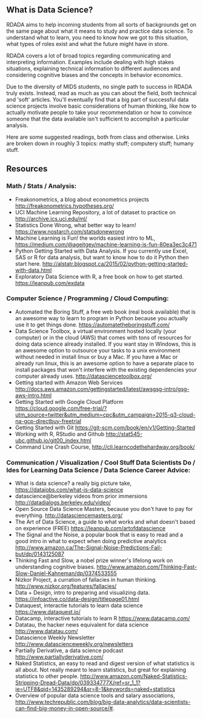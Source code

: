 ## What is Data Science?

RDADA aims to help incoming students from all sorts of backgrounds get on the same page about what it means to study and practice data science. To understand what to learn, you need to know how we got to this situation, what types of roles exist and what the future might have in store. 

RDADA covers a lot of broad topics regarding communicating and interpreting information. Examples include dealing with high stakes situations, explaining technical information to different audiences and considering cognitive biases and the concepts in behavior economics.

Due to the diversity of MIDS students, no single path to success in RDADA truly exists. Instead, read as much as you can about the field, both technical and 'soft' articles. You'll eventually find that a big part of successful data science projects involve basic considerations of human thinking, like how to actually motivate people to take your recommendation or how to convince someone that the data available isn't sufficient to accomplish a particular analysis. 

Here are some suggested readings, both from class and otherwise. Links are broken down in roughly 3 topics: mathy stuff; computery stuff; humany stuff.

## Resources

### Math / Stats / Analysis:
- Freakonometrics, a blog about econometrics projects http://freakonometrics.hypotheses.org/
- UCI Machine Learning Repository, a lot of dataset to practice on http://archive.ics.uci.edu/ml/
- Statistics Done Wrong, what better way to learn! https://www.nostarch.com/statsdonewrong
- Machine Learning is Fun! the worlds easiest intro to ML, https://medium.com/@ageitgey/machine-learning-is-fun-80ea3ec3c471
- Python Getting Started with Data Analysis. If you currently use Excel, SAS or R for data analysis, but want to know how to do it Python then start here. http://alstatr.blogspot.ca/2015/02/python-getting-started-with-data.html
- Exploratory Data Science with R, a free book on how to get started. https://leanpub.com/exdata


### Computer Science / Programming / Cloud Computing:
 - Automated the Boring Stuff, a free web book (real book available) that is an awesome way to learn to program in Python because you actually use it to get things done. https://automatetheboringstuff.com/
 - Data Science Toolbox, a virtual environment hosted locally (your computer) or in the cloud (AWS) that comes with tons of resources for doing data science already installed. If you want stay in Windows, this is an awesome option to outsource your tasks to a unix environment without needed in install linux or buy a Mac. If you have a Mac or already run linux, this is an awesome option to have a separate place to install packages that won't interfere with the existing dependencies your computer already uses. http://datasciencetoolbox.org/
 - Getting started with Amazon Web Services http://docs.aws.amazon.com/gettingstarted/latest/awsgsg-intro/gsg-aws-intro.html
 - Getting Started with Google Cloud Platform https://cloud.google.com/free-trial/?utm_source=twitter&utm_medium=cpc&utm_campaign=2015-q3-cloud-na-gcp-directbuy-freetrial
 - Getting Started with Git https://git-scm.com/book/en/v1/Getting-Started
 - Working with R, RStudio and Github http://stat545-ubc.github.io/git00_index.html
 - Command Line Crash Course, http://cli.learncodethehardway.org/book/


### Communication / Visualization / Cool Stuff Data Scientists Do / Ides for Learning Data Science / Data Science Career Advice:
 - What is data science? a really big picture take, https://datajobs.com/what-is-data-science
 - datascience@berkeley videos from prior immersions http://datadialogs.berkeley.edu/video/
 - Open Source Data Science Masters, because you don't have to pay for everything. http://datasciencemasters.org/
 - The Art of Data Science, a guide to what works and what doesn't based on experience (FREE) https://leanpub.com/artofdatascience
 - The Signal and the Noise, a popular book that is easy to read and a good intro in what to expect when doing predictive analytics http://www.amazon.ca/The-Signal-Noise-Predictions-Fail-but/dp/0143125087
 - Thinking Fast and Slow, a nobel prize winner's lifelong work on understanding cognitive biases. http://www.amazon.com/Thinking-Fast-Slow-Daniel-Kahneman/dp/0374533555
 - Nizkor Project, a curration of fallacies in human thinking. http://www.nizkor.org/features/fallacies/
 - Data + Design, intro to preparing and visualizing data. https://infoactive.co/data-design/titlepage01.html
 - Dataquest, interactie tutorials to learn data science https://www.dataquest.io/
 - Datacamp, interactive tutorials to learn R https://www.datacamp.com/
 - Datatau, the hacker news equivalent for data science http://www.datatau.com/
 - Datascience Weekly Newsletter http://www.datascienceweekly.org/newsletters
 - Partially Derivative, a data science podcast http://www.partiallyderivative.com/
 - Naked Statistics, an easy to read and digest version of what statistics is all about. Not really meant to learn statistics, but great for explaining statistics to other people. http://www.amazon.com/Naked-Statistics-Stripping-Dread-Data/dp/039334777X/ref=sr_1_1?ie=UTF8&qid=1435289294&sr=8-1&keywords=naked+statistics
 - Overview of popular data science tools and salary associations, http://www.techrepublic.com/blog/big-data-analytics/data-scientists-can-find-big-money-in-open-source/#.


